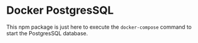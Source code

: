# Docker PostgresSQL

This npm package is just here to execute the `docker-compose` command to start the PostgresSQL database.
